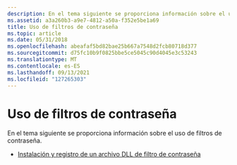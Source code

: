 ```yaml
---
description: En el tema siguiente se proporciona información sobre el uso de filtros de contraseña.
ms.assetid: a3a260b3-a9e7-4812-a50a-f352e5be1a69
title: Uso de filtros de contraseña
ms.topic: article
ms.date: 05/31/2018
ms.openlocfilehash: abeafaf5bd82bae25b667a7548d2fcb80718d377
ms.sourcegitcommit: d75fc10b9f0825bbe5ce5045c90d4045e3c53243
ms.translationtype: MT
ms.contentlocale: es-ES
ms.lasthandoff: 09/13/2021
ms.locfileid: "127265303"
---
```

# <a name="using-password-filters"></a>Uso de filtros de contraseña

En el tema siguiente se proporciona información sobre el uso de filtros de contraseña.

-   [Instalación y registro de un archivo DLL de filtro de contraseña](installing-and-registering-a-password-filter-dll.md)

 

 



